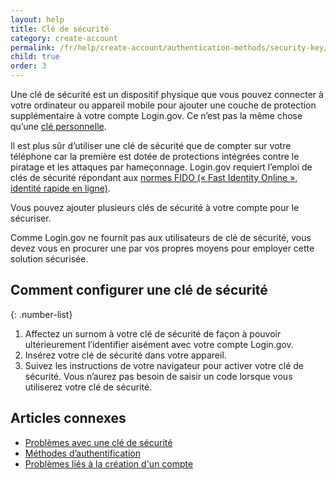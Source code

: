 ```yaml
---
layout: help
title: Clé de sécurité
category: create-account
permalink: /fr/help/create-account/authentication-methods/security-key/
child: true
order: 3
---
```


Une clé de sécurité est un dispositif physique que vous pouvez connecter à votre ordinateur ou appareil mobile pour ajouter une couche de protection supplémentaire à votre compte Login.gov. Ce n’est pas la même chose qu’une [clé personnelle](/fr/help/trouble-signing-in/how-to-sign-in/).

Il est plus sûr d’utiliser une clé de sécurité que de compter sur votre téléphone car la première est dotée de protections intégrées contre le piratage et les attaques par hameçonnage. Login.gov requiert l’emploi de clés de sécurité répondant aux [normes FIDO (« Fast Identity Online », identité rapide en ligne)](https://fidoalliance.org/).

Vous pouvez ajouter plusieurs clés de sécurité à votre compte pour le sécuriser.

Comme Login.gov ne fournit pas aux utilisateurs de clé de sécurité, vous devez vous en procurer une par vos propres moyens pour employer cette solution sécurisée.

## Comment configurer une clé de sécurité

{: .number-list}

1. Affectez un surnom à votre clé de sécurité de façon à pouvoir ultérieurement l’identifier aisément avec votre compte Login.gov.
2. Insérez votre clé de sécurité dans votre appareil.
3. Suivez les instructions de votre navigateur pour activer votre clé de sécurité. Vous n’aurez pas besoin de saisir un code lorsque vous utiliserez votre clé de sécurité.

## Articles connexes

* [Problèmes avec une clé de sécurité](/fr/help/trouble-signing-in/authentication/issues-with-security-key/)
* [Méthodes d’authentification](/fr/help/create-account/authentication-methods/)
* [Problèmes liés à la création d'un compte](/fr/help/create-account/issues-creating-an-account/)
